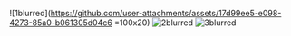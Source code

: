 ![1blurred](https://github.com/user-attachments/assets/17d99ee5-e098-4273-85a0-b061305d04c6 =100x20)
![2blurred](https://github.com/user-attachments/assets/d383f3a6-82a4-40c7-9a50-d6ef88736823)
![3blurred](https://github.com/user-attachments/assets/2c119f2d-dfb5-48fc-be41-4bec3e4ede7f)
